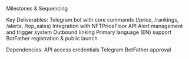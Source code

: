 Milestones & Sequencing

Key Deliverables:
Telegram bot with core commands (/price, /rankings, /alerts, /top_sales)
Integration with NFTPriceFloor API
Alert management and trigger system
Outbound linking
Primary language (EN) support
BotFather registration & public launch

Dependencies:
API access credentials
Telegram BotFather approval